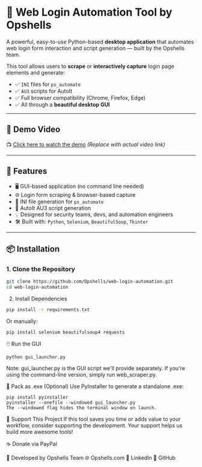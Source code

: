 # 🧠 Web Login Automation Tool by Opshells

A powerful, easy-to-use Python-based **desktop application** that automates web login form interaction and script generation — built by the Opshells team.

This tool allows users to **scrape** or **interactively capture** login page elements and generate:
- ✅ `INI` files for `ps_automate`
- ✅ `AU3` scripts for AutoIt
- ✅ Full browser compatibility (Chrome, Firefox, Edge)
- ✅ All through a **beautiful desktop GUI**

---

## 🎥 Demo Video
📺 [Click here to watch the demo](#) *(Replace with actual video link)*

---

## 🚀 Features

- 🖥️ GUI-based application (no command line needed)
- 🌐 Login form scraping & browser-based capture
- 🧾 INI file generation for `ps_automate`
- 🧠 AutoIt AU3 script generation
- 💡 Designed for security teams, devs, and automation engineers
- 🛠️ Built with: `Python`, `Selenium`, `BeautifulSoup`, `Tkinter`

---

## 📦 Installation

### 1. Clone the Repository
```bash
git clone https://github.com/Opshells/web-login-automation.git
cd web-login-automation
```
2. Install Dependencies

```bash
pip install -r requirements.txt
```
Or manually:
```
pip install selenium beautifulsoup4 requests
```
🖱️ Run the GUI
```
python gui_launcher.py
```
Note: gui_launcher.py is the GUI script we'll provide separately. If you're using the command-line version, simply run web_scraper.py.

🔧 Pack as .exe (Optional)
Use PyInstaller to generate a standalone .exe:

```
pip install pyinstaller
pyinstaller --onefile --windowed gui_launcher.py
The --windowed flag hides the terminal window on launch.
```
🙏 Support This Project
If this tool saves you time or adds value to your workflow, consider supporting the development. Your support helps us build more awesome tools!

☕ Donate via PayPal

👥 Developed by
Opshells Team
🌐 Opshells.com
🔗 LinkedIn
🐙 GitHub
